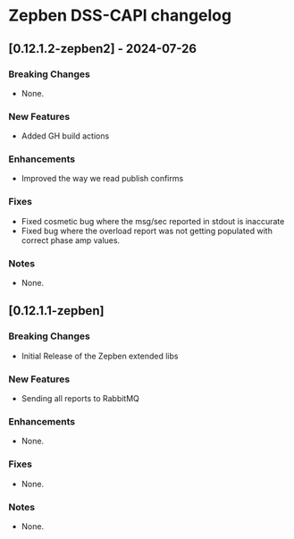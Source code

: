 # Zepben DSS-CAPI changelog
## [0.12.1.2-zepben2] - 2024-07-26
### Breaking Changes
* None.

### New Features
* Added GH build actions

### Enhancements
* Improved the way we read publish confirms

### Fixes
* Fixed cosmetic bug where the msg/sec reported in stdout is inaccurate
* Fixed bug where the overload report was not getting populated with correct phase amp values.

### Notes
* None.

## [0.12.1.1-zepben] 
### Breaking Changes

* Initial Release of the Zepben extended libs

### New Features
* Sending all reports to RabbitMQ

### Enhancements
* None.

### Fixes
* None.

### Notes
* None.

